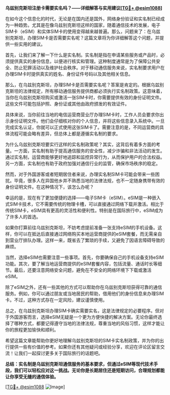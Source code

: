 **乌兹别克斯坦注册卡需要实名吗？——详细解答与实用建议[[TG💪+ @esim1088](https://t.me/s/esim1088)]**

在如今这个信息化的时代，无论是在国内还是国外，网络身份验证和实名制已经成为一种趋势。尤其是在像乌兹别克斯坦这样的国家，随着通信技术的发展，电子SIM卡（eSIM）和实体SIM卡的使用变得越来越普遍。那么，问题来了：在乌兹别克斯坦，办理SIM卡是否需要实名呢？这篇文章将为你详细解答这个问题，并提供一些实用的建议。

首先，让我们来了解一下什么是实名制。实名制是指在申请某些服务或产品时，必须提供真实的身份信息，以便进行核实和管理。这种制度通常是为了保障公共安全、防止犯罪活动以及维护社会秩序。对于移动通信服务来说，实名制要求用户在办理SIM卡时提供真实的姓名、身份证件号码以及其他相关信息。

那么，在乌兹别克斯坦，办理SIM卡是否需要实名呢？答案是肯定的。根据乌兹别克斯坦的法律规定，所有移动通信服务提供商都必须执行实名制政策。这意味着，当你在乌兹别克斯坦购买或激活一张SIM卡时，你需要提供有效的身份证明文件。这些文件可能包括护照、身份证或其他由政府颁发的有效证件。

具体来说，当你前往当地的电信运营商营业厅办理SIM卡时，工作人员会要求你出示身份证明文件。他们会仔细核对你的个人信息，并将这些信息录入系统中。一旦完成实名认证，你就可以正式使用这张SIM卡了。需要注意的是，不同运营商的具体流程可能会略有差异，但总体上都是遵循实名制的要求。

为什么乌兹别克斯坦要实行这样的实名制政策呢？其实，这背后有着多方面的考量。一方面，实名制有助于提高通信服务的安全性，减少诈骗和非法活动的发生。通过实名制，运营商能够更好地追踪和监控异常行为，从而保护用户的合法权益。另一方面，实名制也有助于政府加强对通信行业的监管，确保市场秩序的稳定。

然而，对于外国游客或者短期居住者来说，办理实名制SIM卡可能会带来一些困扰。毕竟，很多人在异国他乡并不熟悉当地的法律法规，也不一定随身携带有效的身份证明文件。在这种情况下，该怎么办呢？

幸运的是，现在有了更加便捷的选择——电子SIM卡（eSIM）。eSIM是一种嵌入式SIM卡技术，它不需要传统的物理卡槽，可以直接通过网络下载并激活。相比于传统SIM卡，eSIM具有更高的灵活性和便利性。特别是在国际旅行中，eSIM成为了许多人的首选。

如果你打算前往乌兹别克斯坦，不妨考虑提前准备一张支持eSIM的手机设备。这样，你可以在抵达后直接通过网络购买本地运营商提供的eSIM套餐，而无需亲自到营业厅排队办理。这样一来，既省去了繁琐的手续，又避免了因语言障碍导致的麻烦。

当然，选择eSIM也需要注意一些事项。首先，你要确保自己的手机设备支持eSIM功能。其次，要了解当地运营商提供的eSIM套餐内容，包括流量、通话时长等细节。最后，还要注意网络安全问题，避免在不安全的网络环境下下载或激活eSIM。

除了eSIM之外，还有一些其他的方式可以帮助你在乌兹别克斯坦获得可靠的通信服务。例如，你可以通过朋友或当地居民的帮助，借用他们的身份信息来办理SIM卡。不过，这种方式存在一定风险，建议谨慎使用。

总之，在乌兹别克斯坦办理SIM卡确实需要实名，这是法律规定的必要程序。但对于外国游客而言，选择eSIM无疑是一个更为方便快捷的解决方案。无论你最终选择了哪种方式，都要记得遵守当地的法律法规，尊重当地的风俗习惯，这样才能让你的旅程更加愉快和顺利。

希望这篇文章能帮助你更好地理解乌兹别克斯坦的SIM卡实名制政策，并为你的出行提供一些有价值的参考。如果你还有其他疑问或经验分享，欢迎在评论区留言交流！让我们一起探讨更多关于国际旅行的话题吧。

**总结：实名制是乌兹别克斯坦通信服务的基本要求，但通过eSIM等现代技术手段，我们可以轻松应对这一挑战。无论你是长期居住还是短期访问，合理规划都能让你享受无缝的通信体验。**

[[TG💪+ @esim1088](https://t.me/s/esim1088) ![Image](https://i.postimg.cc/4NQfJmqS/Snipaste-2025-05-13-00-14-12.png)]